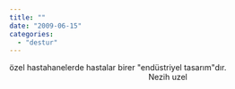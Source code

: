 ```yaml
---
title: ""
date: "2009-06-15"
categories: 
  - "destur"
---
```


özel hastahanelerde hastalar birer "endüstriyel tasarım"dır.  
                                                               Nezih uzel
